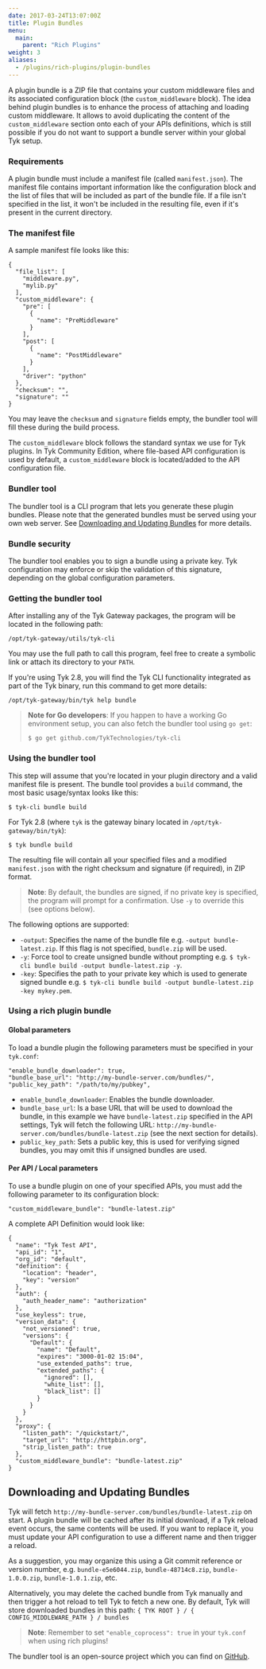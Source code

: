 ```yaml
---
date: 2017-03-24T13:07:00Z
title: Plugin Bundles
menu:
  main:
    parent: "Rich Plugins"
weight: 3 
aliases:
  - /plugins/rich-plugins/plugin-bundles
---
```


A plugin bundle is a ZIP file that contains your custom middleware files and its associated configuration block (the `custom_middleware` block). The idea behind plugin bundles is to enhance the process of attaching and loading custom middleware. It allows to avoid duplicating the content of the `custom_middleware` section onto each of your APIs definitions, which is still possible if you do not want to support a bundle server within your global Tyk setup.

### Requirements

A plugin bundle must include a manifest file (called `manifest.json`). The manifest file contains important information like the configuration block and the list of files that will be included as part of the bundle file. If a file isn't specified in the list, it won't be included in the resulting file, even if it's present in the current directory.

### The manifest file

A sample manifest file looks like this:

```{.json}
{
  "file_list": [
    "middleware.py",
    "mylib.py"
  ],
  "custom_middleware": {
    "pre": [
      {
        "name": "PreMiddleware"
      }
    ],
    "post": [
      {
        "name": "PostMiddleware"
      }
    ],
    "driver": "python"
  },
  "checksum": "",
  "signature": ""
}
```

You may leave the `checksum` and `signature` fields empty, the bundler tool will fill these during the build process.

The `custom_middleware` block follows the standard syntax we use for Tyk plugins. In Tyk Community Edition, where file-based API configuration is used by default, a `custom_middleware` block is located/added to the API configuration file.

### Bundler tool

The bundler tool is a CLI program that lets you generate these plugin bundles. Please note that the generated bundles must be served using your own web server. See [Downloading and Updating Bundles](#downloading-and-updating-bundles) for more details.

### Bundle security

The bundler tool enables you to sign a bundle using a private key. Tyk configuration may enforce or skip the validation of this signature, depending on the global configuration parameters.

### Getting the bundler tool

After installing any of the Tyk Gateway packages, the program will be located in the following path:

```
/opt/tyk-gateway/utils/tyk-cli
```

You may use the full path to call this program, feel free to create a symbolic link or attach its directory to your `PATH`.

If you're using Tyk 2.8, you will find the Tyk CLI functionality integrated as part of the Tyk binary, run this command to get more details:

```
/opt/tyk-gateway/bin/tyk help bundle
```

> **Note for Go developers**: If you happen to have a working Go environment setup, you can also fetch the bundler tool using `go get`:
> 
> `$ go get github.com/TykTechnologies/tyk-cli`

### Using the bundler tool

This step will assume that you're located in your plugin directory and a valid manifest file is present. The bundle tool provides a `build` command, the most basic usage/syntax looks like this:

```{.copyWrapper}
$ tyk-cli bundle build
```

For Tyk 2.8 (where `tyk` is the gateway binary located in `/opt/tyk-gateway/bin/tyk`):

```{.copyWrapper}
$ tyk bundle build
```

The resulting file will contain all your specified files and a modified `manifest.json` with the right checksum and signature (if required), in ZIP format.

> **Note**: By default, the bundles are signed, if no private key is specified, the program will prompt for a confirmation. Use `-y` to override this (see options below).

The following options are supported:

*   `-output`: Specifies the name of the bundle file e.g. `-output bundle-latest.zip`. If this flag is not specified, `bundle.zip` will be used. 
*   `-y`: Force tool to create unsigned bundle without prompting e.g. `$ tyk-cli bundle build -output bundle-latest.zip -y`.
*   `-key`: Specifies the path to your private key which is used to generate signed bundle e.g. `$ tyk-cli bundle build -output bundle-latest.zip -key mykey.pem`.

### Using a rich plugin bundle

#### Global parameters

To load a bundle plugin the following parameters must be specified in your `tyk.conf`:

```{.copyWrapper}
"enable_bundle_downloader": true,
"bundle_base_url": "http://my-bundle-server.com/bundles/",
"public_key_path": "/path/to/my/pubkey",
```

*   `enable_bundle_downloader`: Enables the bundle downloader.
*   `bundle_base_url`: Is a base URL that will be used to download the bundle, in this example we have `bundle-latest.zip` specified in the API settings, Tyk will fetch the following URL: `http://my-bundle-server.com/bundles/bundle-latest.zip` (see the next section for details).
*   `public_key_path`: Sets a public key, this is used for verifying signed bundles, you may omit this if unsigned bundles are used.

#### Per API / Local parameters

To use a bundle plugin on one of your specified APIs, you must add the following parameter to its configuration block:

```{.copyWrapper}
"custom_middleware_bundle": "bundle-latest.zip"
```

A complete API Definition would look like:

```{.json}
{
  "name": "Tyk Test API",
  "api_id": "1",
  "org_id": "default",
  "definition": {
    "location": "header",
    "key": "version"
  },
  "auth": {
    "auth_header_name": "authorization"
  },
  "use_keyless": true,
  "version_data": {
    "not_versioned": true,
    "versions": {
      "Default": {
        "name": "Default",
        "expires": "3000-01-02 15:04",
        "use_extended_paths": true,
        "extended_paths": {
          "ignored": [],
          "white_list": [],
          "black_list": []
        }
      }
    }
  },
  "proxy": {
    "listen_path": "/quickstart/",
    "target_url": "http://httpbin.org",
    "strip_listen_path": true
  },
  "custom_middleware_bundle": "bundle-latest.zip"
}
```

## Downloading and Updating Bundles
Tyk will fetch `http://my-bundle-server.com/bundles/bundle-latest.zip` on start. A plugin bundle will be cached after its initial download, if a Tyk reload event occurs, the same contents will be used. If you want to replace it, you must update your API configuration to use a different name and then trigger a reload.

As a suggestion, you may organize this using a Git commit reference or version number, e.g. `bundle-e5e6044.zip`, `bundle-48714c8.zip`, `bundle-1.0.0.zip`, `bundle-1.0.1.zip`, etc.

Alternatively, you may delete the cached bundle from Tyk manually and then trigger a hot reload to tell Tyk to fetch a new one.  By default, Tyk will store downloaded bundles in this path:
` { TYK ROOT } / { CONFIG_MIDDLEWARE_PATH } / bundles `

> **Note**: Remember to set `"enable_coprocess": true` in your `tyk.conf` when using rich plugins!

The bundler tool is an open-source project which you can find on [GitHub](https://github.com/TykTechnologies/tyk-cli).
